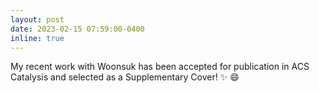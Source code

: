 ```yaml
---
layout: post
date: 2023-02-15 07:59:00-0400
inline: true
---
```


My recent work with Woonsuk has been accepted for publication in ACS Catalysis and selected as a Supplementary Cover! :sparkles: :smile:
